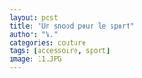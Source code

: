 ```yaml
---
layout: post
title: "Un snood pour le sport"
author: "V."
categories: couture
tags: [accessoire, sport]
image: 11.JPG
---
```

